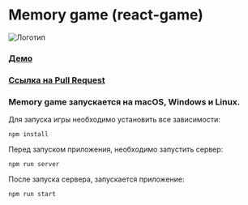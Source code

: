 # Memory game (react-game)
![Логотип](https://i.ibb.co/23CZLc7/1.png)

### [Демо](https://lex-tp-react-game.netlify.app/#/)
### [Cсылка на Pull Request](https://github.com/Lex-tp/react-game/pull/1)
### Memory game запускается на macOS, Windows и Linux.
Для запуска игры необходимо установить все зависимости:

    npm install

Перед запуском приложения, необходимо запустить сервер: 
    
    npm run server

После запуска сервера, запускается приложение:
    
    npm run start
